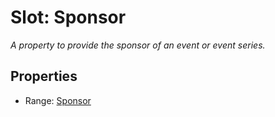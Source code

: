 # Slot: Sponsor
_A property to provide the sponsor of an event or event series._



<!-- no inheritance hierarchy -->


## Properties

 * Range: [Sponsor](Sponsor.md)







